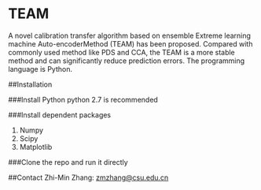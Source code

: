 # TEAM
A novel calibration transfer algorithm based on ensemble Extreme learning machine Auto-encoderMethod (TEAM) has been proposed. Compared with commonly used method like PDS and CCA, the TEAM is a more stable method and can significantly reduce prediction errors.
The programming language is Python.

##Installation

###Install Python
python 2.7 is recommended

###Install dependent packages
1. Numpy
2. Scipy
3. Matplotlib

###Clone the repo and run it directly

##Contact
Zhi-Min Zhang: zmzhang@csu.edu.cn



